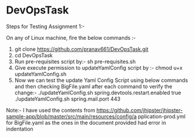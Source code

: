 # DevOpsTask

Steps for Testing Assignment 1:-

On any of Linux machine, fire the below commands :-

1) git clone https://github.com/pranav661/DevOpsTask.git
2) cd DevOpsTask
3) Run pre-requisites script by:-  sh pre-requisites.sh
4) Give execute permission to updateYamlConfig script by :-  chmod u+x updateYamlConfig.sh
5) Now we can test the update Yaml Config Script using below commands and then checking BigFile.yaml after each command to verify the change:-
./updateYamlConfig.sh spring.devtools.restart.enabled true
./updateYamlConfig.sh spring.mail.port 443

Note:- I have used the contents from https://github.com/jhipster/jhipster-sample-app/blob/master/src/main/resources/config/a
pplication-prod.yml for BigFile.yaml as the ones in the document provided had error in indentation

